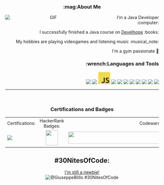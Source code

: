 <div align="center">
  <h3>:mag:About Me</h3>
  <img align="left" alt="GIF" width="300" src="https://i.pinimg.com/originals/e4/26/70/e426702edf874b181aced1e2fa5c6cde.gif"/>
  <p align="right">  I’m a Java Developer :computer:</p>
  <p align="right">  I successfully finished a Java course on <a href="https://www.develhope.co/"> Develhope</a> :books:</p>
  <p align="right">  My hobbies are playing videogames and listening music :musical_note:</p>
  <p align="right">  I'm a gym passionate 💪</p>
</div>
<div align="right">
  <h3>:wrench:Languages and Tools</h3>
  <a href="https://www.java.com/" target="_blank" title="Java"><img height="40" src="https://www.vectorlogo.zone/logos/java/java-icon.svg"></a>
  <a href="https://git-scm.com/" target="_blank" title="Git"><img height="40" src="https://upload.wikimedia.org/wikipedia/commons/3/3f/Git_icon.svg"></a>
  <a href="https://www.javascript.com/" target="_blank" title="Javascript"><img height="40" src="https://raw.githubusercontent.com/devicons/devicon/master/icons/javascript/javascript-original.svg"></a>
  <a href="https://code.visualstudio.com/" target="_blank" title="Visual Studio Code"><img height="40" src="https://upload.wikimedia.org/wikipedia/commons/9/9a/Visual_Studio_Code_1.35_icon.svg"></a>
  <a href="https://nodejs.org/" target="_blank" title="NodeJS"><img height="40" src="https://www.vectorlogo.zone/logos/nodejs/nodejs-icon.svg"></a>
  <a href="https://html.spec.whatwg.org/" target="_blank" title="HTML 5"><img height="40" src="https://upload.wikimedia.org/wikipedia/commons/3/38/HTML5_Badge.svg"></a>
  <a href="https://www.mysql.com/" target="_blank"  title="MySQL"><img height="40" src="https://cdn-icons-png.flaticon.com/512/5968/5968313.png"></a>
  <a href="https://www.jetbrains.com/idea/" target="_blank" title="IntelliJ IDEA"><img height="40" src="https://upload.wikimedia.org/wikipedia/commons/9/9c/IntelliJ_IDEA_Icon.svg"></a>
  <a href="https://dbeaver.io/" target="_blank" title="DBeaver"><img height="40" src="https://dbeaver.com/img/dbeaver-head.png"></a>
  <a href="https://spring.io/" target="_blank" title="Spring"><img height="40" src="https://www.svgrepo.com/show/354380/spring-icon.svg"></a>
  <a href="https://maven.apache.org/" target="_blank" title="Maven"><img height="40" src="https://cdn.icon-icons.com/icons2/2107/PNG/512/file_type_maven_icon_130397.png"></a>
</div>
<hr>
<br>
<div align="center">
  <table>
    <h3>Certifications and Badges</h3>
    <tr>
      <td align="left">Certifications:</td>
      <td align="center">HackerRank Badges:</td>
      <td align="right">Codewars Badge:</td>
    </tr>
    <tr>
      <td align="left">
        <a href="https://api.accredible.com/v1/frontend/credential_website_embed_image/certificate/82107328" target="_blank" title="Develhope">
        <img height="100" src="https://images.credential.net/badge/tiny/vivcfmlh_1695029258123_badge.png">
        </a>
      </td>
      <td align="center">
        <a href="https://www.hackerrank.com/b_giuseppe?hr_r=1" target="_blank" title="HackerRank SQL">
        <img src="https://hrcdn.net/fcore/assets/badges/sql-89e76e7082.svg"height="50" width="40">
        </a>
      </td>
      <td align="right">
        <a href="https://www.codewars.com/users/JoeBlillo" target="_blank" title="Codewars">
        <img src="https://www.codewars.com/users/JoeBlillo/badges/small" height="40" width="350">
        </a>
      </td>
    </tr>
  </table>
  
  ## #30NitesOfCode:
  [I'm still a newbie!](https://www.codedex.io/@GiuseppeBlillo/30-nites-of-code)  
  ![@GiuseppeBlillo #30NitesOfCode](https://www.codedex.io/api/petStatus?user=GiuseppeBlillo)
</div>
